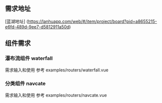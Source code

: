 ## 需求地址

[蓝湖地址] (https://lanhuapp.com/web/#/item/project/board?pid=a8655215-e6fd-489d-9ee7-d5812911a50d)

## 组件需求 

### 瀑布流组件 waterfall

需求输入和使用 参考 examples/routers/waterfall.vue

### 分类组件  navcate

需求输入和使用 参考 examples/routers/navcate.vue
